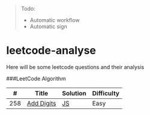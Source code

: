 > Todo:   
> * Automatic workflow
> * Automatic sign

# leetcode-analyse

Here will be some leetcode questions and their analysis 


###LeetCode Algorithm


| # | Title | Solution | Difficulty |
|---| ----- | -------- | ---------- |
|258|[Add Digits](https://leetcode.com/problems/add-digits/)| [JS](./algorithms/addDigits/addDigits.js)|Easy|
